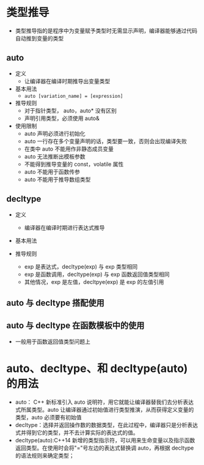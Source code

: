 # 类型推导
+ 类型推导指的是程序中为变量赋予类型时无需显示声明，编译器能够通过代码自动推到变量的类型
## auto
+ 定义
    - 让编译器在编译时期推导出变量类型
+ 基本用法
    - `auto [variation_name] = [expression]`
+ 推导规则
    - 对于指针类型， auto，auto* 没有区别
    - 声明引用类型，必须使用 auto&
+ 使用限制
    - auto 声明必须进行初始化
    - auto 一行存在多个变量声明的话，类型要一致，否则会出现编译失败
    - 在类中 auto 不能用作非静态成员变量
    - auto 无法推断出模板参数
    - 不能得到推导变量的 const，volatile 属性
    - auto 不能用于函数传参
    - auto 不能用于推导数组类型
## decltype
+ 定义
    - 编译器在编译时期进行表达式推导
+ 基本用法

+ 推导规则
    - exp 是表达式，decltype(exp) 与 exp 类型相同
    - exp 是函数调用，decltype(exp) 与 exp 函数返回值类型相同
    - 其他情况，exp 是左值，decltpye(exp) 是 exp 的左值引用

## auto 与 decltype 搭配使用

## auto 与 decltype 在函数模板中的使用
+ 一般用于函数返回值类型问题上

# auto、decltype、和 decltype(auto) 的用法
+ auto： C++ 新标准引入 auto 说明符，用它就能让编译器替我们去分析表达式所属类型。auto 让编译器通过初始值进行类型推演，从而获得定义变量的类型，auto 必须要有初始值
+ decltype：选择并返回操作数的数据类型，在此过程中，编译器只是分析表达式并得到它的类型，并不去计算实际的表达式的值。
+ decltype(auto):C++14 新增的类型指示符，可以用来生命变量以及指示函数返回类型。在使用时会将"="号左边的表达式替换调 auto，再根据 decltype 的语法规则来确定类型；
